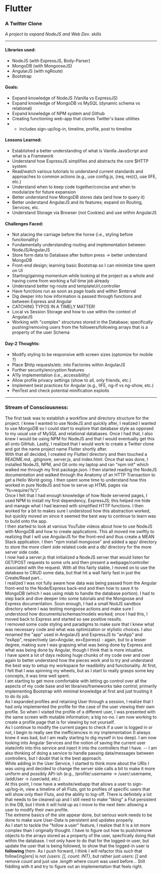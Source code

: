 # Flutter
### A Twitter Clone
_A project to expand NodeJS and Web Dev. skills_
--- --- --- --- --- --- --- --- --- --- --- ---
#### Libraries used:
+ NodeJS (with ExpressJS, Body-Parser)
+ MongoDB (with MongooseJS)
+ AngularJS (with ngRoute)
+ Bootstrap

#### Goals:
+ Expand knowledge of NodeJS (Vanilla vs ExpressJS)
+ Expand knowledge of MongoDB vs MySQL (dynamic schema vs relational)
+ Expand knowledge of NPM system and Github
+ Creating functioning web-app that clones Twitter's base utilities
+ + includes sign-up/log-in, timeline, profile, post to timeline

#### Lessons Learned:
+ Established a better understanding of what is Vanilla JavaScript and what is a Framework
+ Understand how ExpressJS simplifies and abstracts the core $HTTP system
+ Read/watch various tutorials to understand current standards and approaches to common actions (e.g.,  use config.js, (req, res){}, use IIFE, etc.)
+ Understand when to keep code together/concise and when to modularize for future expansion
+ Better understand how MongoDB stores data (and how to query it)
+ Better understand AngularJS and its features; expand on Routing, Services, etc.
+ Understand Storage via Browser (not Cookies) and use within AngularJS

#### Challenges Faced:
+ Not placing the carriage before the horse (i.e., styling before functionality)
+ Fundamentally understanding routing and implementation between NodeJS/AngularJS
+ Store form data to Database after button press -> better understand MongoDB
+ Front-end design; learning basic Bootstrap so I can minimize time spent on UI
+ Starting/gaining momentum while looking at the project as a whole and having come from working a full time job already 
+ Understand better ng-route and templateUrl,controller
+ Have functions run as soon as page loads and within $interval
+ Dig deeper into how information is passed through functions and between Express and Angular
+ CATCHING TYPOS IN A TIMELY MATTER!
+ Local vs Session Storage and how to use within the context of AngularJS
+ Working with "complex" structures stored in the Database; specifically pushing/removing users from the followers/following arrays that is a property of the user Schema

#### Day-2 Thoughts:
+ Modify styling to be responsive with screen sizes (optomize for mobile ?)
+ Place $http requests/etc. into Factories within AngularJS
+ Further security/encryption features
+ A11y implementation (i.e., accessibility)
+ Allow profile privacy settings (show to all, only friends, etc.)
+ Implement best practices for Angular (e.g., IIFE, ng-if vs ng-show, etc.)
+ PenTest and check potential minification exploits

--- --- --- --- --- --- --- --- --- --- --- ---
### Stream of Consciousness:
The first task was to establish a workflow and directory structure for the project. I knew I wanted to use NodeJS and quickly after, I realized I wanted to use MongoDB so I could start to explore that database style as opposed to my usual use of MySQL and relational databases. Once I had that, I also knew I would be using NPM for NodeJS and that I would eventually get this all onto GitHub. Lastly, I realized that I would work to create a Twitter clone and got the name project name Flutter shortly after.  
With that all decided, I created my Flutter/ directory and then touched a README.md, .gitignore, server.js, and index.html. Once that was done, I installed NodeJS, NPM, and Git onto my laptop and ran "npm init" which walked me through my first package.json. I then started reading the NodeJS documentation and walked through the Anatomy of an HTTP Transaction to get a Hello World going. I then spent some time to understand how this worked in pure NodeJS and how to serve up HTML pages via "fs=require('fs')".  
Once I felt that I had enough knowledge of how Node servered pages, I used NPM to install my first dependency, ExpressJS; this helped me hide and manage what I had learned with simplified HTTP functions. I then worked for a bit to makes sure I understood how this abstraction worked, but quickly moved on since it seemed the best way to continue to learn was to build onto the app.  
I then started to look at various YouTube videos about how to use NodeJS with MongoDB and how to create applications. This all moved me swiftly to realizing that I will use AngularJS for the front-end and thus create a MEAN Stack application. I then "npm install mongoose" and added a app/ directory to store the more client side related code and a db/ directory for the more server side code.  
I now had a server.js that initialized a NodeJS server that would listen for GET/POST requests to some urls and then present a webpage/controller associated with the request. With all this fairly stable, I moved on to use the database to CRUD some data, but that hit a wall fairly fast in just the Create/Read part...  
I realized I was not fully aware how data was being passed from the Angular front-end to the Node/Express back-end and then how to save it to MongoDB (which I was using mlab to handle the database portion). I had to step back and dive deeper into some tutorials and the Mongoose and Express documentation. Soon enough, I had a small NodJS sandbox directory where I was testing mongoose actions and make sure I understood how documents/schemas/models worked; once I had this, I moved back to Express and started so see positive results.  
I removed some code styling and paradigms to make sure that I knew what was necessary code and what was optimization or stylistic choices. I also renamed the "app" used in AngularJS and ExpressJS to "anApp" and "exApp", respectively (an=Angular, ex=Epxress) - again, but to a lesser degree, making sure I was grapsing what was being done by Express and what was being done by Angular, though I think that is more intuative.  
I have spent a lot of days redoing huge chunks of my code over and over again to better understand how the pieces work and to try and understand the best way to setup my workspace for readibility and functionality. At first, I felt that I was spinning my wheels, but as I start to really grasps some key concepts, it was time well spent.  
I am starting to get more comfortable with letting go control over all the aspects of my code base and let libraries/frameworks take control; primarily implementing Bootstrap with minimal knowledge at first and just trusting it to do its job.  
As I expanded profiles and retaining User through a session, I realize that I had only implemented the profile for the case of the user viewing their own profile. So when I visited the profile of a different user, I was presented with the same screen with mutable information; a big no-no. I am now working to create a profile page that is for viewing by not yourself.  
As I continue to modify the current pages to check if a user is logged in or not, I begin to really see the inefficiencies in my implementation (I always knew it was bad, but I am really starting to dig myself in too deep). I am now looking into Angular Services and the notion of saving the current user state/info into this service and inject it into the controllers that I have. -- I am also thinking of doing a service to handle passing data/messages between controllers, but I doubt that is the best approach.  
While adding in the User Service, I started to think more about the URIs I was using and decided to change the server side calls a bit to make it more uniform and possibly API-ish (e.g., /profile/:username -> /user/:username, /addUser -> /user/add, etc.)  
At this point, I now have a website/webapp that allows a user to sign-up/log-in, view a timeline of all Fluts, got to profiles of specific users that will show only their Fluts, and the ability to log-off. There is definitely a lot that needs to be cleaned up and I still need to make "liking" a Flut persistent in the DB, but I think it will hold up as I move to the next item: allowing a user to modify their own profile.  
The extreme basics of the site appear done, but serious work needs to be done to make sure User-Data is persistent and updates properly.  
As I start to tackle the "follow a user" feature, I realize that it is a lot more complex than I originally thought. I have to figure out how to push/remove objects to the arrays stored as a property of the user, specfically doing that within the database. I not only have to do that for the logged-in user, but update the user that is being followed, to show that the logged-in user is **following** them. As I push forward, I think I will refactor this such that follow[ing|ers] is not _{users: [], count: INT}_, but rather just _users: []_ and remove _count_ and just use _.length_ where count was used before... Still fiddling with it and try to figure out an implementation that feels right.  


